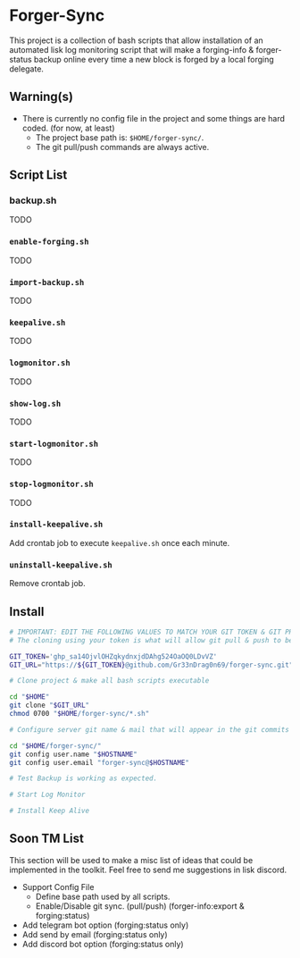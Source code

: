 # Forger-Sync

This project is a collection of bash scripts that allow installation of an automated lisk log monitoring script that will make a forging-info & forger-status backup online every time a new block is forged by a local forging delegate.

## Warning(s)

* There is currently no config file in the project and some things are hard coded. (for now, at least)
  * The project base path is: `$HOME/forger-sync/`.
  * The git pull/push commands are always active.

## Script List

### backup.sh

TODO

### `enable-forging.sh`

TODO

### `import-backup.sh`

TODO

### `keepalive.sh`

TODO

### `logmonitor.sh`

TODO

### `show-log.sh`

TODO

### `start-logmonitor.sh`

TODO

### `stop-logmonitor.sh`

TODO

### `install-keepalive.sh`

Add crontab job to execute `keepalive.sh` once each minute.

### `uninstall-keepalive.sh`

Remove crontab job.

## Install

```bash
# IMPORTANT: EDIT THE FOLLOWING VALUES TO MATCH YOUR GIT TOKEN & GIT PROJECT URL
# The cloning using your token is what will allow git pull & push to be automated.

GIT_TOKEN='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'
GIT_URL="https://${GIT_TOKEN}@github.com/Gr33nDrag0n69/forger-sync.git"

# Clone project & make all bash scripts executable

cd "$HOME"
git clone "$GIT_URL"
chmod 0700 "$HOME/forger-sync/*.sh"

# Configure server git name & mail that will appear in the git commits made from this given server.

cd "$HOME/forger-sync/"
git config user.name "$HOSTNAME"
git config user.email "forger-sync@$HOSTNAME"

# Test Backup is working as expected.

# Start Log Monitor

# Install Keep Alive


```

## Soon TM List

This section will be used to make a misc list of ideas that could be implemented in the toolkit.
Feel free to send me suggestions in lisk discord.

* Support Config File
  * Define base path used by all scripts.
  * Enable/Disable git sync. (pull/push) (forger-info:export & forging:status)
* Add telegram bot option (forging:status only)
* Add send by email (forging:status only)
* Add discord bot option (forging:status only)
